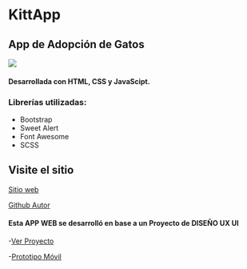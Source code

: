 # KittApp

## App de Adopción de Gatos

![](https://res.cloudinary.com/diiphots8/image/upload/v1694620712/Captura_de_pantalla_2023-09-13_a_las_12.22.44_y0alah.png)

#### Desarrollada con HTML, CSS y JavaScipt.

### Librerías utilizadas:

- Bootstrap
- Sweet Alert
- Font Awesome
- SCSS

## Visite el sitio

[Sitio web](https://solprinz.github.io/KittApp/)

[Github Autor](https://github.com/solprinz)

#### Esta APP WEB se desarrolló en base a un Proyecto de DISEÑO UX UI

-[Ver Proyecto](https://www.behance.net/gallery/157078249/KittApp-DISENO-UX-UI)

-[Prototipo Móvil](https://www.figma.com/proto/SU5LkCcQRYOEkLF9q2pJtf/Prototipo-Prinzen?embed_host=share&kind=&node-id=114-1404&page-id=45%3A188&scaling=scale-down&starting-point-node-id=619%3A9380&viewport=748%2C1191%2C0.14)
